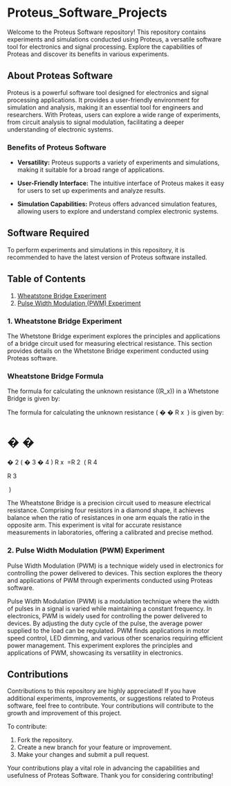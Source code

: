 # Proteus_Software_Projects

Welcome to the Proteus Software repository!
This repository contains experiments and simulations conducted using Proteus, a versatile software tool for electronics and signal processing. Explore the capabilities of Proteas and discover its benefits in various experiments.

## About Proteas Software

Proteus is a powerful software tool designed for electronics and signal processing applications. It provides a user-friendly environment for simulation and analysis, making it an essential tool for engineers and researchers. With Proteas, users can explore a wide range of experiments, from circuit analysis to signal modulation, facilitating a deeper understanding of electronic systems.

### Benefits of Proteus Software

- **Versatility:** Proteus supports a variety of experiments and simulations, making it suitable for a broad range of applications.
  
- **User-Friendly Interface:** The intuitive interface of Proteus makes it easy for users to set up experiments and analyze results.

- **Simulation Capabilities:** Proteus offers advanced simulation features, allowing users to explore and understand complex electronic systems.

## Software Required

To perform experiments and simulations in this repository, it is recommended to have the latest version of Proteus software installed.

## Table of Contents

1. [Wheatstone Bridge Experiment](#1wheatstone-bridge-experiment)
2. [Pulse Width Modulation (PWM) Experiment](#2pulse-width-modulation-pwm-experiment)

### 1. Wheatstone Bridge Experiment

The Whetstone Bridge experiment explores the principles and applications of a bridge circuit used for measuring electrical resistance. This section provides details on the Whetstone Bridge experiment conducted using Proteas software.

### Wheatstone Bridge Formula

The formula for calculating the unknown resistance (\(R_x\)) in a Whetstone Bridge is given by:

The formula for calculating the unknown resistance (
�
�
R 
x
​
 ) is given by:

�
�
=
�
2
(
�
3
�
4
)
R 
x
​
 =R 
2
​
 ( 
R 
4
​
 
R 
3
​
 
​
 )

The Wheatstone Bridge is a precision circuit used to measure electrical resistance. Comprising four resistors in a diamond shape, it achieves balance when the ratio of resistances in one arm equals the ratio in the opposite arm. This experiment is vital for accurate resistance measurements in laboratories, offering a calibrated and precise method.

### 2. Pulse Width Modulation (PWM) Experiment

Pulse Width Modulation (PWM) is a technique widely used in electronics for controlling the power delivered to devices. This section explores the theory and applications of PWM through experiments conducted using Proteas software.

Pulse Width Modulation (PWM) is a modulation technique where the width of pulses in a signal is varied while maintaining a constant frequency. In electronics, PWM is widely used for controlling the power delivered to devices. By adjusting the duty cycle of the pulse, the average power supplied to the load can be regulated. PWM finds applications in motor speed control, LED dimming, and various other scenarios requiring efficient power management. This experiment explores the principles and applications of PWM, showcasing its versatility in electronics.
## Contributions

Contributions to this repository are highly appreciated! If you have additional experiments, improvements, or suggestions related to Proteus software, feel free to contribute. Your contributions will contribute to the growth and improvement of this project.

To contribute:

1. Fork the repository.
2. Create a new branch for your feature or improvement.
3. Make your changes and submit a pull request.

Your contributions play a vital role in advancing the capabilities and usefulness of Proteas Software. Thank you for considering contributing!


